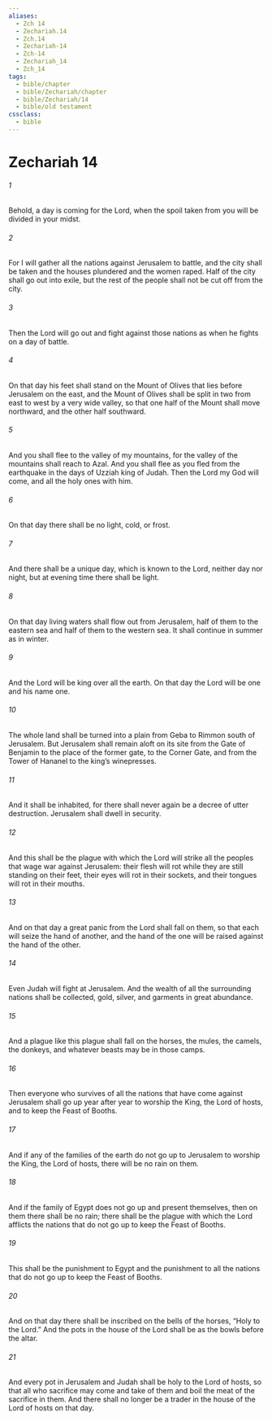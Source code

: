 ```yaml
---
aliases:
  - Zch 14
  - Zechariah.14
  - Zch.14
  - Zechariah-14
  - Zch-14
  - Zechariah_14
  - Zch_14
tags:
  - bible/chapter
  - bible/Zechariah/chapter
  - bible/Zechariah/14
  - bible/old testament
cssclass:
  - bible
---
```


# Zechariah 14

###### 1
Behold, a day is coming for the Lord, when the spoil taken from you will be divided in your midst.
###### 2
For I will gather all the nations against Jerusalem to battle, and the city shall be taken and the houses plundered and the women raped. Half of the city shall go out into exile, but the rest of the people shall not be cut off from the city.
###### 3
Then the Lord will go out and fight against those nations as when he fights on a day of battle.
###### 4
On that day his feet shall stand on the Mount of Olives that lies before Jerusalem on the east, and the Mount of Olives shall be split in two from east to west by a very wide valley, so that one half of the Mount shall move northward, and the other half southward.
###### 5
And you shall flee to the valley of my mountains, for the valley of the mountains shall reach to Azal. And you shall flee as you fled from the earthquake in the days of Uzziah king of Judah. Then the Lord my God will come, and all the holy ones with him.
###### 6
On that day there shall be no light, cold, or frost.
###### 7
And there shall be a unique day, which is known to the Lord, neither day nor night, but at evening time there shall be light.
###### 8
On that day living waters shall flow out from Jerusalem, half of them to the eastern sea and half of them to the western sea.  It shall continue in summer as in winter.
###### 9
And the Lord will be king over all the earth. On that day the Lord will be one and his name one.
###### 10
The whole land shall be turned into a plain from Geba to Rimmon south of Jerusalem. But Jerusalem shall remain aloft on its site from the Gate of Benjamin to the place of the former gate, to the Corner Gate, and from the Tower of Hananel to the king’s winepresses.
###### 11
And it shall be inhabited, for there shall never again be a decree of utter destruction.  Jerusalem shall dwell in security.
###### 12
And this shall be the plague with which the Lord will strike all the peoples that wage war against Jerusalem: their flesh will rot while they are still standing on their feet, their eyes will rot in their sockets, and their tongues will rot in their mouths.
###### 13
And on that day a great panic from the Lord shall fall on them, so that each will seize the hand of another, and the hand of the one will be raised against the hand of the other.
###### 14
Even Judah will fight at Jerusalem. And the wealth of all the surrounding nations shall be collected, gold, silver, and garments in great abundance.
###### 15
And a plague like this plague shall fall on the horses, the mules, the camels, the donkeys, and whatever beasts may be in those camps.
###### 16
Then everyone who survives of all the nations that have come against Jerusalem shall go up year after year to worship the King, the Lord of hosts, and to keep the Feast of Booths.
###### 17
And if any of the families of the earth do not go up to Jerusalem to worship the King, the Lord of hosts, there will be no rain on them.
###### 18
And if the family of Egypt does not go up and present themselves, then on them there shall be no rain; there shall be the plague with which the Lord afflicts the nations that do not go up to keep the Feast of Booths.
###### 19
This shall be the punishment to Egypt and the punishment to all the nations that do not go up to keep the Feast of Booths.
###### 20
And on that day there shall be inscribed on the bells of the horses, “Holy to the Lord.” And the pots in the house of the Lord shall be as the bowls before the altar.
###### 21
And every pot in Jerusalem and Judah shall be holy to the Lord of hosts, so that all who sacrifice may come and take of them and boil the meat of the sacrifice in them. And there shall no longer be a trader in the house of the Lord of hosts on that day.


